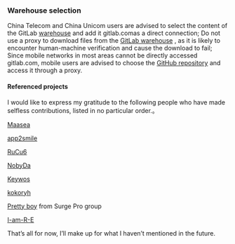 ### Warehouse selection



China Telecom and China Unicom users are advised to select the content of the GitLab [warehouse](https://gitlab.com/lodepuly/vpn_tool) and add it gitlab.comas a direct connection;
Do not use a proxy to download files from the [GitLab warehouse](https://gitlab.com/lodepuly/vpn_tool) , as it is likely to encounter human-machine verification and cause the download to fail;
Since mobile networks in most areas cannot be directly accessed gitlab.com, mobile users are advised to choose the [GitHub repository](https://github.com/luestr/ProxyResource) and access it through a proxy.

#### Referenced projects

I would like to express my gratitude to the following people who have made selfless contributions, listed in no particular order.。

[Maasea](https://github.com/Maasea/sgmodule)

[app2smile](https://github.com/app2smile/rules)

[RuCu6](https://github.com/RuCu6/QuanX)

[NobyDa](https://github.com/NobyDa)

[Keywos](https://github.com/Keywos)

[kokoryh](https://github.com/kokoryh/Script/tree/master/Surge/module)

[Pretty boy]() from Surge Pro group

[I-am-R-E](https://github.com/I-am-R-E/Functional-Store-Hub)

That’s all for now, I’ll make up for what I haven’t mentioned in the future.
